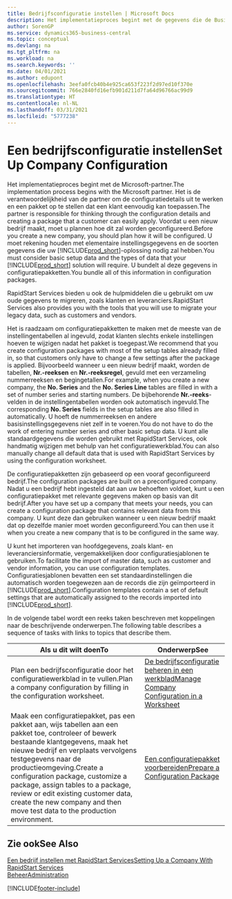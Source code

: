 ```yaml
---
title: Bedrijfsconfiguratie instellen | Microsoft Docs
description: Het implementatieproces begint met de gegevens die de Business Central-oplossing vereist. U bundelt al deze gegevens in configuratiepakketten.
author: SorenGP
ms.service: dynamics365-business-central
ms.topic: conceptual
ms.devlang: na
ms.tgt_pltfrm: na
ms.workload: na
ms.search.keywords: ''
ms.date: 04/01/2021
ms.author: edupont
ms.openlocfilehash: 3eefa0fcb40b4e925ca653f223f2d97ed10f370e
ms.sourcegitcommit: 766e2840fd16efb901d211d7fa64d96766ac99d9
ms.translationtype: HT
ms.contentlocale: nl-NL
ms.lasthandoff: 03/31/2021
ms.locfileid: "5777238"
---
```

# <a name="set-up-company-configuration"></a><span data-ttu-id="a19ae-104">Een bedrijfsconfiguratie instellen</span><span class="sxs-lookup"><span data-stu-id="a19ae-104">Set Up Company Configuration</span></span>
<span data-ttu-id="a19ae-105">Het implementatieproces begint met de Microsoft-partner.</span><span class="sxs-lookup"><span data-stu-id="a19ae-105">The implementation process begins with the Microsoft partner.</span></span> <span data-ttu-id="a19ae-106">Het is de verantwoordelijkheid van de partner om de configuratiedetails uit te werken en een pakket op te stellen dat een klant eenvoudig kan toepassen.</span><span class="sxs-lookup"><span data-stu-id="a19ae-106">The partner is responsible for thinking through the configuration details and creating a package that a customer can easily apply.</span></span> <span data-ttu-id="a19ae-107">Voordat u een nieuw bedrijf maakt, moet u plannen hoe dit zal worden geconfigureerd.</span><span class="sxs-lookup"><span data-stu-id="a19ae-107">Before you create a new company, you should plan how it will be configured.</span></span> <span data-ttu-id="a19ae-108">U moet rekening houden met elementaire instellingsgegevens en de soorten gegevens die uw [!INCLUDE[prod_short](includes/prod_short.md)]-oplossing nodig zal hebben.</span><span class="sxs-lookup"><span data-stu-id="a19ae-108">You must consider basic setup data and the types of data that your [!INCLUDE[prod_short](includes/prod_short.md)] solution will require.</span></span> <span data-ttu-id="a19ae-109">U bundelt al deze gegevens in configuratiepakketten.</span><span class="sxs-lookup"><span data-stu-id="a19ae-109">You bundle all of this information in configuration packages.</span></span>

<span data-ttu-id="a19ae-110">RapidStart Services bieden u ook de hulpmiddelen die u gebruikt om uw oude gegevens te migreren, zoals klanten en leveranciers.</span><span class="sxs-lookup"><span data-stu-id="a19ae-110">RapidStart Services also provides you with the tools that you will use to migrate your legacy data, such as customers and vendors.</span></span>  

<span data-ttu-id="a19ae-111">Het is raadzaam om configuratiepakketten te maken met de meeste van de instellingentabellen al ingevuld, zodat klanten slechts enkele instellingen hoeven te wijzigen nadat het pakket is toegepast.</span><span class="sxs-lookup"><span data-stu-id="a19ae-111">We recommend that you create configuration packages with most of the setup tables already filled in, so that customers only have to change a few settings after the package is applied.</span></span> <span data-ttu-id="a19ae-112">Bijvoorbeeld wanneer u een nieuw bedrijf maakt, worden de tabellen, **Nr.-reeksen** en **Nr.-reeksregel**, gevuld met een verzameling nummerreeksen en begingetallen.</span><span class="sxs-lookup"><span data-stu-id="a19ae-112">For example, when you create a new company, the **No. Series** and the **No. Series Line** tables are filled in with a set of number series and starting numbers.</span></span> <span data-ttu-id="a19ae-113">De bijbehorende **Nr.-reeks**-velden in de instellingentabellen worden ook automatisch ingevuld.</span><span class="sxs-lookup"><span data-stu-id="a19ae-113">The corresponding **No. Series** fields in the setup tables are also filled in automatically.</span></span> <span data-ttu-id="a19ae-114">U hoeft de nummerreeksen en andere basisinstellingsgegevens niet zelf in te voeren.</span><span class="sxs-lookup"><span data-stu-id="a19ae-114">You do not have to do the work of entering number series and other basic setup data.</span></span> <span data-ttu-id="a19ae-115">U kunt alle standaardgegevens die worden gebruikt met RapidStart Services, ook handmatig wijzigen met behulp van het configuratiewerkblad.</span><span class="sxs-lookup"><span data-stu-id="a19ae-115">You can also manually change all default data that is used with RapidStart Services by using the configuration worksheet.</span></span>  

<span data-ttu-id="a19ae-116">De configuratiepakketten zijn gebaseerd op een vooraf geconfigureerd bedrijf.</span><span class="sxs-lookup"><span data-stu-id="a19ae-116">The configuration packages are built on a preconfigured company.</span></span> <span data-ttu-id="a19ae-117">Nadat u een bedrijf hebt ingesteld dat aan uw behoeften voldoet, kunt u een configuratiepakket met relevante gegevens maken op basis van dit bedrijf.</span><span class="sxs-lookup"><span data-stu-id="a19ae-117">After you have set up a company that meets your needs, you can create a configuration package that contains relevant data from this company.</span></span> <span data-ttu-id="a19ae-118">U kunt deze dan gebruiken wanneer u een nieuw bedrijf maakt dat op dezelfde manier moet worden geconfigureerd.</span><span class="sxs-lookup"><span data-stu-id="a19ae-118">You can then use it when you create a new company that is to be configured in the same way.</span></span>  

<span data-ttu-id="a19ae-119">U kunt het importeren van hoofdgegevens, zoals klant- en leveranciersinformatie, vergemakkelijken door configuratiesjablonen te gebruiken.</span><span class="sxs-lookup"><span data-stu-id="a19ae-119">To facilitate the import of master data, such as customer and vendor information, you can use configuration templates.</span></span> <span data-ttu-id="a19ae-120">Configuratiesjablonen bevatten een set standaardinstellingen die automatisch worden toegewezen aan de records die zijn geïmporteerd in [!INCLUDE[prod_short](includes/prod_short.md)].</span><span class="sxs-lookup"><span data-stu-id="a19ae-120">Configuration templates contain a set of default settings that are automatically assigned to the records imported into [!INCLUDE[prod_short](includes/prod_short.md)].</span></span>

<span data-ttu-id="a19ae-121">In de volgende tabel wordt een reeks taken beschreven met koppelingen naar de beschrijvende onderwerpen.</span><span class="sxs-lookup"><span data-stu-id="a19ae-121">The following table describes a sequence of tasks with links to topics that describe them.</span></span>

|<span data-ttu-id="a19ae-122">**Als u dit wilt doen**</span><span class="sxs-lookup"><span data-stu-id="a19ae-122">**To**</span></span>|<span data-ttu-id="a19ae-123">**Onderwerp**</span><span class="sxs-lookup"><span data-stu-id="a19ae-123">**See**</span></span>|  
|------------|-------------|  
|<span data-ttu-id="a19ae-124">Plan een bedrijfsconfiguratie door het configuratiewerkblad in te vullen.</span><span class="sxs-lookup"><span data-stu-id="a19ae-124">Plan a company configuration by filling in the configuration worksheet.</span></span>|[<span data-ttu-id="a19ae-125">De bedrijfsconfiguratie beheren in een werkblad</span><span class="sxs-lookup"><span data-stu-id="a19ae-125">Manage Company Configuration in a Worksheet</span></span>](admin-how-to-manage-company-configuration-in-a-worksheet.md)|  
|<span data-ttu-id="a19ae-126">Maak een configuratiepakket, pas een pakket aan, wijs tabellen aan een pakket toe, controleer of bewerk bestaande klantgegevens, maak het nieuwe bedrijf en verplaats vervolgens testgegevens naar de productieomgeving.</span><span class="sxs-lookup"><span data-stu-id="a19ae-126">Create a configuration package, customize a package, assign tables to a package, review or edit existing customer data, create the new company and then move test data to the production environment.</span></span>|[<span data-ttu-id="a19ae-127">Een configuratiepakket voorbereiden</span><span class="sxs-lookup"><span data-stu-id="a19ae-127">Prepare a Configuration Package</span></span>](admin-how-to-prepare-a-configuration-package.md)| 

## <a name="see-also"></a><span data-ttu-id="a19ae-128">Zie ook</span><span class="sxs-lookup"><span data-stu-id="a19ae-128">See Also</span></span>  
[<span data-ttu-id="a19ae-129">Een bedrijf instellen met RapidStart Services</span><span class="sxs-lookup"><span data-stu-id="a19ae-129">Setting Up a Company With RapidStart Services</span></span>](admin-set-up-a-company-with-rapidstart.md)  
[<span data-ttu-id="a19ae-130">Beheer</span><span class="sxs-lookup"><span data-stu-id="a19ae-130">Administration</span></span>](admin-setup-and-administration.md)


[!INCLUDE[footer-include](includes/footer-banner.md)]